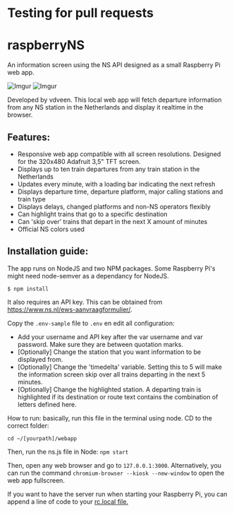 # Testing for pull requests

# raspberryNS
An information screen using the NS API designed as a small Raspberry Pi web app.

![Imgur](http://i.imgur.com/3yjXawKm.png) ![Imgur](http://i.imgur.com/HQtqq2sm.jpg)

Developed by vdveen. This local web app will fetch departure information from any NS station in the Netherlands and display it realtime in the browser. 

## Features:
* Responsive web app compatible with all screen resolutions. Designed for the 320x480 Adafruit 3,5" TFT screen.
* Displays up to ten train departures from any train station in the Netherlands
* Updates every minute, with a loading bar indicating the next refresh
* Displays departure time, departure platform, major calling stations and train type
* Displays delays, changed platforms and non-NS operators flexibly
* Can highlight trains that go to a specific destination
* Can 'skip over' trains that depart in the next X amount of minutes
* Official NS colors used

## Installation guide:
The app runs on NodeJS and two NPM packages. Some Raspberry Pi's might need node-semver as a dependancy for NodeJS. 

`$ npm install`

It also requires an API key. This can be obtained from https://www.ns.nl/ews-aanvraagformulier/. 

Copy the `.env-sample` file to `.env` en edit all configuration:

* Add your username and API key after the var username and var password. Make sure they are between quotation marks.
* [Optionally] Change the station that you want information to be displayed from. 
* [Optionally] Change the 'timedelta' variable. Setting this to 5 will make the information screen skip over all trains departing in the next 5 minutes.
* [Optionally] Change the highlighted station. A departing train is highlighted if its destination or route text contains the combination of letters defined here. 


How to run: basically, run this file in the terminal using node. CD to the correct folder:

`cd ~/[yourpath]/webapp`

Then, run the ns.js file in Node: `npm start`

Then, open any web browser and go to `127.0.0.1:3000`. Alternatively, you can run the command `chromium-browser --kiosk --new-window` to open the web app fullscreen. 

If you want to have the server run when starting your Raspberry Pi, you can append a line of code to your [rc.local file.](https://www.raspberrypi.org/documentation/linux/usage/rc-local.md) 
